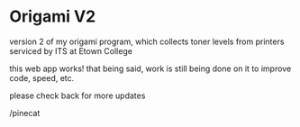 # Origami V2

version 2 of my origami program, which collects toner levels from printers serviced by ITS at Etown College

this web app works!  that being said, work is still being done on it to improve code, speed, etc.

please check back for more updates

/pinecat

